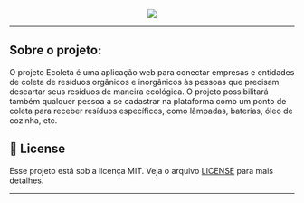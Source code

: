 <p align="center">
  <img src="public/assets/icones/logo.svg">
</p>

_________

## Sobre o projeto:
O projeto Ecoleta é uma aplicação web para conectar empresas e entidades de coleta de resíduos orgânicos e inorgânicos às pessoas que precisam descartar seus resíduos de maneira ecológica. O projeto possibilitará também qualquer pessoa a se cadastrar na plataforma como um ponto de coleta para receber resíduos específicos, como lâmpadas, baterias, óleo de cozinha, etc.



    





## 📝 License

Esse projeto está sob a licença MIT. Veja o arquivo [LICENSE](LICENSE.md) para mais detalhes.

---
